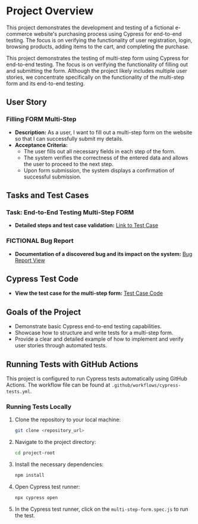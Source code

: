 # Project Overview

This project demonstrates the development and testing of a fictional e-commerce website's purchasing process using Cypress for end-to-end testing.
 The focus is on verifying the functionality of user registration, login, browsing products, adding items to the cart, and completing the purchase.

This project demonstrates the testing of multi-step form using Cypress for end-to-end testing. 
The focus is on verifying the functionality of filling out and submitting the form. Although the project likely includes multiple user stories, 
we concentrate specifically on the functionality of the multi-step form and its end-to-end testing.

## User Story

### Filling FORM Multi-Step 
- **Description:** As a user, I want to fill out a multi-step form on the website so that I can successfully submit my details.
- **Acceptance Criteria:**
  - The user fills out all necessary fields in each step of the form.
  - The system verifies the correctness of the entered data and allows the user to proceed to the next step.
  - Upon form submission, the system displays a confirmation of successful submission.

## Tasks and Test Cases

### Task: End-to-End Testing Multi-Step FORM
- **Detailed steps and test case validation:** [Link to Test Case](./cypress/integration/multi-step-form.spec.js)

### FICTIONAL Bug Report
- **Documentation of a discovered bug and its impact on the system:** [Bug Report View](./BUG_REPORT.md)

## Cypress Test Code

- **View the test case for the multi-step form:** [Test Case Code](./cypress/integration/multi-step-form.spec.js)

## Goals of the Project

- Demonstrate basic Cypress end-to-end testing capabilities.
- Showcase how to structure and write tests for a multi-step form.
- Provide a clear and detailed example of how to implement and verify user stories through automated tests.

## Running Tests with GitHub Actions

This project is configured to run Cypress tests automatically using GitHub Actions. The workflow file can be found at `.github/workflows/cypress-tests.yml`.

### Running Tests Locally

1. Clone the repository to your local machine:

    ```bash
    git clone <repository_url>
    ```

2. Navigate to the project directory:

    ```bash
    cd project-root
    ```

3. Install the necessary dependencies:

    ```bash
    npm install
    ```

4. Open Cypress test runner:

    ```bash
    npx cypress open
    ```

5. In the Cypress test runner, click on the `multi-step-form.spec.js` to run the test.
